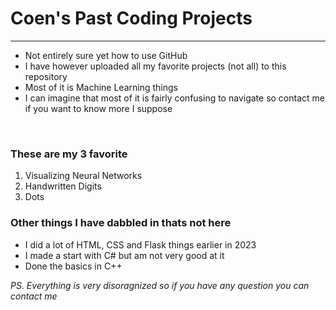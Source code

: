 <h1>Coen's Past Coding Projects</h1>
<hr/>
<ul>
  <li>
    Not entirely sure yet how to use GitHub
  </li>
  <li>
    I have however uploaded all my favorite projects (not all) to this repository
  </li>
  <li>
    Most of it is Machine Learning things
  </li>
  <li>
    I can imagine that most of it is fairly confusing to navigate so contact me if you want to know more I suppose
  </li>
</ul>

<br />
<h3>These are my 3 favorite</h3>
<ol>
  <li>
    Visualizing Neural Networks
  </li>
  <li>
    Handwritten Digits
  </li>
  <li>
    Dots
  </li>
</ol>

<h3>Other things I have dabbled in thats not here</h3>
<ul>
  <li>
    I did a lot of HTML, CSS and Flask things earlier in 2023
  </li>
  <li>
    I made a start with C# but am not very good at it
  </li>
  <li>
    Done the basics in C++
  </li>
</ul>

*PS. Everything is very disoragnized so if you have any question you can contact me*
